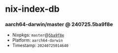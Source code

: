 # nix-index-db
### aarch64-darwin/master @ 240725.5ba9f8e
- Nixpkgs: `master`@[`5ba9f8e`](https://github.com/NixOS/nixpkgs/commit/5ba9f8ec73a40530997621cb732cf6b536d801a5)
- Platform: `aarch64-darwin`
- Timestamp: `20240725014640`
